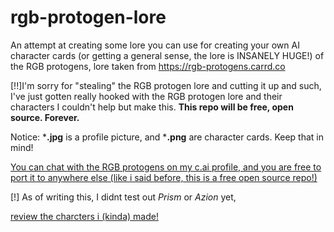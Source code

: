 # rgb-protogen-lore
An attempt at creating some lore you can use for creating your own AI character cards (or getting a general sense, the lore is INSANELY HUGE!) of the RGB protogens, lore taken from https://rgb-protogens.carrd.co

[!!]I'm sorry for "stealing" the RGB protogen lore and cutting it up and such, I've just gotten really hooked with the RGB protogen lore and their characters I couldn't help but make this. **This repo will be free, open source. Forever.**

Notice: ***.jpg** is a profile picture, and ***.png** are character cards. Keep that in mind!

[You can chat with the RGB protogens on my c.ai profile, and you are free to port it to anywhere else (like i said before, this is a free open source repo!)](https://character.ai/profile/yeroc531)

[!] As of writing this, I didnt test out *Prism* or *Azion* yet, 

[review the charcters i (kinda) made!](https://forms.gle/W6FDxS1ryFLs3MEe7)
